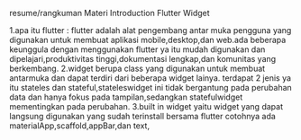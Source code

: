 resume/rangkuman Materi Introduction Flutter Widget

1.apa itu flutter : flutter adalah alat pengembang antar muka pengguna yang digunakan untuk membuat aplikasi mobile,desktop,dan web.ada beberapa keunggula dengan menggunakan flutter ya itu mudah digunakan dan dipelajari,produktivitas tinggi,dokumentasi lengkap,dan komunitas yang berkembang.
2.widget berupa class yang digunakan untuk membuat antarmuka dan dapat terdiri dari beberapa widget lainya. terdapat 2 jenis ya itu stateles dan stateful,stateleswidget ini tidak bergantung pada perubahan data dan hanya fokus pada tampilan,sedangkan statefulwidget mementingkan pada perubahan.
3.built in widget yaitu widget yang dapat langsung digunakan yang sudah terinstall bersama flutter cotohnya ada materialApp,scaffold,appBar,dan text,
